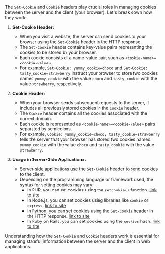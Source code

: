 The `Set-Cookie` and `Cookie` headers play crucial roles in managing cookies between the server and the client (your browser). Let's break down how they work:

1. **Set-Cookie Header:**
   - When you visit a website, the server can send cookies to your browser using the `Set-Cookie` header in the HTTP response.
   - The `Set-Cookie` header contains key-value pairs representing the cookies to be stored by your browser.
   - Each cookie consists of a name-value pair, such as `<cookie-name>=<cookie-value>`.
   - For example, `Set-Cookie: yummy_cookie=choco` and `Set-Cookie: tasty_cookie=strawberry` instruct your browser to store two cookies named `yummy_cookie` with the value `choco` and `tasty_cookie` with the value `strawberry`, respectively.

2. **Cookie Header:**
   - When your browser sends subsequent requests to the server, it includes all previously stored cookies in the `Cookie` header.
   - The `Cookie` header contains all the cookies associated with the current domain.
   - Each cookie is represented as `<cookie-name>=<cookie-value>` pairs separated by semicolons.
   - For example, `Cookie: yummy_cookie=choco; tasty_cookie=strawberry` tells the server that your browser has stored two cookies named `yummy_cookie` with the value `choco` and `tasty_cookie` with the value `strawberry`.

3. **Usage in Server-Side Applications:**
   - Server-side applications use the `Set-Cookie` header to send cookies to the client.
   - Depending on the programming language or framework used, the syntax for setting cookies may vary:
     - In PHP, you can set cookies using the `setcookie()` function.
     [link to site](https://www.php.net/manual/en/function.setcookie.php)
     - In Node.js, you can set cookies using libraries like `cookie` or `express`.
     [link to site](https://nodejs.org/dist/latest-v14.x/docs/api/http.html#http_response_setheader_name_value)
     - In Python, you can set cookies using the `Set-Cookie` header in the HTTP response.
     [link to site](https://docs.python.org/3/library/http.cookies.html)
     - In Ruby on Rails, you can set cookies using the `cookies` hash.
     [link to site](https://api.rubyonrails.org/classes/ActionDispatch/Cookies.html)

Understanding how the `Set-Cookie` and `Cookie` headers work is essential for managing stateful information between the server and the client in web applications.